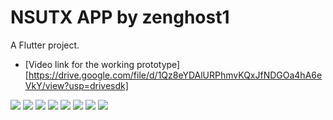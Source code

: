 # NSUTX APP by zenghost1

A Flutter project.

- [Video link for the working prototype][https://drive.google.com/file/d/1Qz8eYDAlURPhmvKQxJfNDGOa4hA6eVkY/view?usp=drivesdk]

<img src="Screenshot_20220902-121921.jpg">
<img src="Screenshot_20220902-121937.jpg">
<img src="Screenshot_20220902-121940.jpg">
<img src="Screenshot_20220902-122418.jpg">
<img src="Screenshot_20220902-122423.jpg">
<img src="Screenshot_20220902-122429.jpg">
<img src="Screenshot_20220902-122441.jpg">
<img src="Screenshot_20220902-122501.jpg">
